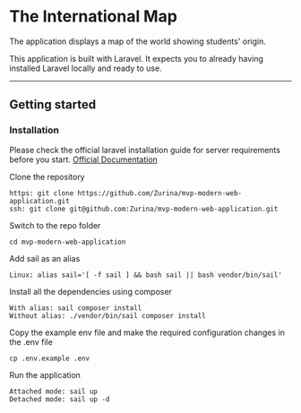 # The International Map

The application displays a map of the world showing students' origin.

This application is built with Laravel. It expects you to already having installed Laravel locally and ready to use. 

----------

## Getting started

### Installation

Please check the official laravel installation guide for server requirements before you start. [Official Documentation](https://laravel.com/docs/5.4/installation#installation)

Clone the repository

    https: git clone https://github.com/Zurina/mvp-modern-web-application.git
    ssh: git clone git@github.com:Zurina/mvp-modern-web-application.git

Switch to the repo folder

    cd mvp-modern-web-application
    
Add sail as an alias

    Linux: alias sail='[ -f sail ] && bash sail || bash vendor/bin/sail'

Install all the dependencies using composer

    With alias: sail composer install
    Without alias: ./vendor/bin/sail composer install

Copy the example env file and make the required configuration changes in the .env file

    cp .env.example .env

Run the application
    
    Attached mode: sail up
    Detached mode: sail up -d
    
    
